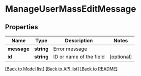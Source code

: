 # ManageUserMassEditMessage

## Properties
Name | Type | Description | Notes
------------ | ------------- | ------------- | -------------
**message** | **string** | Error message | 
**id** | **string** | ID or name of the field | [optional] 

[[Back to Model list]](../README.md#documentation-for-models) [[Back to API list]](../README.md#documentation-for-api-endpoints) [[Back to README]](../README.md)


